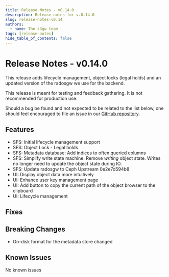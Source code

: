 ```yaml
---
title: Release Notes - v0.14.0
description: Release notes for v.0.14.0
slug: release-notes-v0.14
authors:
  - name: The s3gw team
tags: [release-notes]
hide_table_of_contents: false
---
```



# Release Notes - v0.14.0

This release adds lifecycle management, object locks (legal holds) and an
updated version of the radosgw we use for the backend.

This release is meant for testing and feedback gathering. It is not recommended
for production use.

<!--truncate-->

Should a bug be found and not expected to be related to the list below, one
should feel encouraged to file an issue in our
[GitHub repository](https://github.com/aquarist-labs/s3gw/issues/new/choose).

## Features

- SFS: Initial lifecycle management support
- SFS: Object Lock - Legal holds
- SFS: Metadata database: Add indices to often queried columns
- SFS: Simplify write state machine. Remove _writing_ object state.
  Writes no longer need to update the object state during IO.
- SFS: Update radosgw to Ceph Upstream 0e2e7d594b8
- UI: Display object data more intuitively
- UI: Enhance user key management page
- UI: Add button to copy the current path of the object browser to the clipboard
- UI: Lifecycle management

## Fixes

## Breaking Changes

- On-disk format for the metadata store changed

## Known Issues

No known issues
